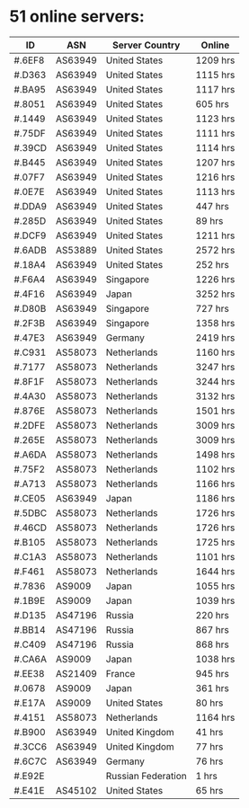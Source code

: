 # 51 online servers:

| ID | ASN | Server Country | Online |
| ------ | ------ | ------ | ------ |
| #.6EF8 | AS63949 | United States | 1209 hrs |
| #.D363 | AS63949 | United States | 1115 hrs |
| #.BA95 | AS63949 | United States | 1117 hrs |
| #.8051 | AS63949 | United States | 605 hrs |
| #.1449 | AS63949 | United States | 1123 hrs |
| #.75DF | AS63949 | United States | 1111 hrs |
| #.39CD | AS63949 | United States | 1114 hrs |
| #.B445 | AS63949 | United States | 1207 hrs |
| #.07F7 | AS63949 | United States | 1216 hrs |
| #.0E7E | AS63949 | United States | 1113 hrs |
| #.DDA9 | AS63949 | United States | 447 hrs |
| #.285D | AS63949 | United States | 89 hrs |
| #.DCF9 | AS63949 | United States | 1211 hrs |
| #.6ADB | AS53889 | United States | 2572 hrs |
| #.18A4 | AS63949 | United States | 252 hrs |
| #.F6A4 | AS63949 | Singapore | 1226 hrs |
| #.4F16 | AS63949 | Japan | 3252 hrs |
| #.D80B | AS63949 | Singapore | 727 hrs |
| #.2F3B | AS63949 | Singapore | 1358 hrs |
| #.47E3 | AS63949 | Germany | 2419 hrs |
| #.C931 | AS58073 | Netherlands | 1160 hrs |
| #.7177 | AS58073 | Netherlands | 3247 hrs |
| #.8F1F | AS58073 | Netherlands | 3244 hrs |
| #.4A30 | AS58073 | Netherlands | 3132 hrs |
| #.876E | AS58073 | Netherlands | 1501 hrs |
| #.2DFE | AS58073 | Netherlands | 3009 hrs |
| #.265E | AS58073 | Netherlands | 3009 hrs |
| #.A6DA | AS58073 | Netherlands | 1498 hrs |
| #.75F2 | AS58073 | Netherlands | 1102 hrs |
| #.A713 | AS58073 | Netherlands | 1166 hrs |
| #.CE05 | AS63949 | Japan | 1186 hrs |
| #.5DBC | AS58073 | Netherlands | 1726 hrs |
| #.46CD | AS58073 | Netherlands | 1726 hrs |
| #.B105 | AS58073 | Netherlands | 1725 hrs |
| #.C1A3 | AS58073 | Netherlands | 1101 hrs |
| #.F461 | AS58073 | Netherlands | 1644 hrs |
| #.7836 | AS9009 | Japan | 1055 hrs |
| #.1B9E | AS9009 | Japan | 1039 hrs |
| #.D135 | AS47196 | Russia | 220 hrs |
| #.BB14 | AS47196 | Russia | 867 hrs |
| #.C409 | AS47196 | Russia | 868 hrs |
| #.CA6A | AS9009 | Japan | 1038 hrs |
| #.EE38 | AS21409 | France | 945 hrs |
| #.0678 | AS9009 | Japan | 361 hrs |
| #.E17A | AS9009 | United States | 80 hrs |
| #.4151 | AS58073 | Netherlands | 1164 hrs |
| #.B900 | AS63949 | United Kingdom | 41 hrs |
| #.3CC6 | AS63949 | United Kingdom | 77 hrs |
| #.6C7C | AS63949 | Germany | 76 hrs |
| #.E92E |  | Russian Federation | 1 hrs |
| #.E41E | AS45102 | United States | 65 hrs |

